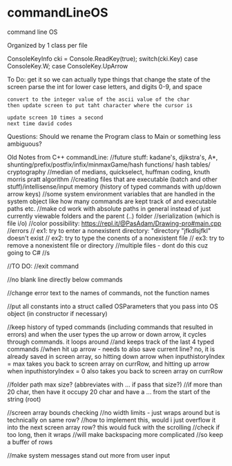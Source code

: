 # commandLineOS
command line OS

Organized by 1 class per file

ConsoleKeyInfo cki = Console.ReadKey(true);
switch(cki.Key)
    case ConsoleKey.W;
    case ConsoleKey.UpArrow
    
To Do:
	get it so we can actually type things that change the state of the screen
	parse the int for lower case letters, and digits 0-9, and space

    convert to the integer value of the ascii value of the char
    then update screen to put taht character where the cursor is

    update screen 10 times a second
    next time david codes


Questions:
	Should we rename the Program class to Main or something less ambiguous?



Old Notes from C++ commandLine:
//future stuff: kadane's, djikstra's, A*, shunting/prefix/postfix/infix/minmaxGame/hash functions/ hash tables/ cryptography
//median of medians, quickselect, huffman coding, knuth morris pratt algorithm
//creating files that are executable (batch and other stuff)/intellisense/input memory (history of typed commands with up/down arrow keys)
//some system environment variables that are handled in the system object like how many commands are kept track of and executable paths etc.
//make cd work with absolute paths in general instead of just currently viewable folders and the parent (..) folder
//serialization (which is file i/o)
//color possibility: https://repl.it/@PasAdam/Drawing-pro#main.cpp
//errors
//  ex1: try to enter a nonexistent directory: "directory "jfkdlsjfkl" doesn't exist
//  ex2: try to type the conents of a nonexistent file
//  ex3: try to remove a nonexistent file or directory
//multiple files - dont do this cuz going to C#
//s

//TO DO:
//exit command

//no blank line directly below commands

//change error text to the names of  commands, not the function names

//put all constants into a struct called OSParameters that you pass into OS object (in constructor if necessary)

//keep history of typed commands (including commands that resulted in errors) and when the user types the up arrow or down arrow, it cycles through commands. it loops around
	//and keeps track of the last 4 typed commands
	//when hit up arrow - needs to also save current line? no, it is already saved in screen array, so hitting down arrow when inputhistoryIndex = max takes you back to screen array on currRow, and hitting up arrow when inputhistoryIndex = 0 also takes you back to screen array on currRow

//folder path max size? (abbreviates with ... if pass that size?)
	//if more than 20 char, then have it occupy 20 char and have a ... from the start of the string (root)

//screen array bounds checking
	//no width limits - just wraps around but is technically on same row?
		//how to implement this, would i just overflow it into the next screen array row? this would fuck with the scrolling
			//check if too long, then it wraps
				//will make backspacing more complicated
					//so keep a buffer of rows

//make system messages stand out more from user input